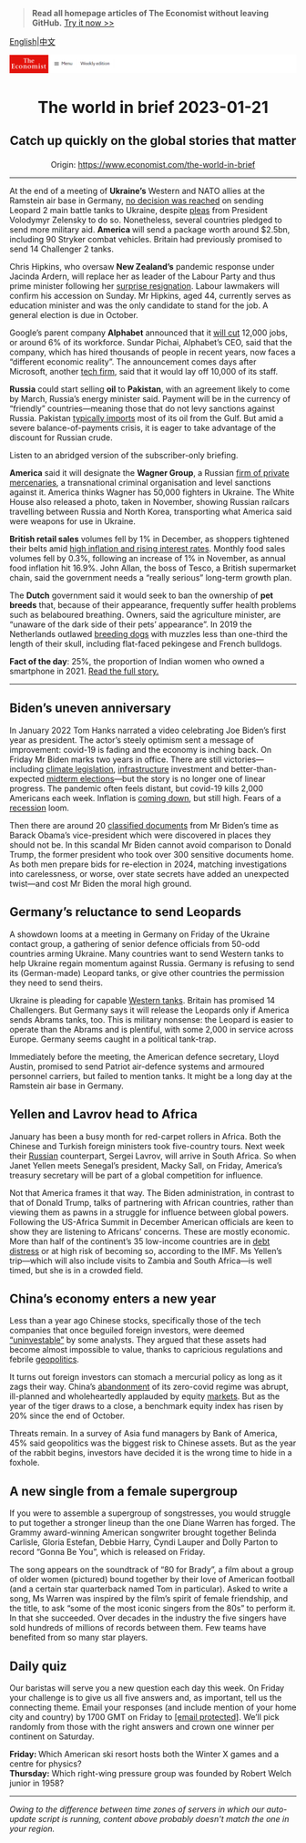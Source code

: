 > **Read all homepage articles of The Economist without leaving GitHub.** [Try it now >>](https://arielherself.github.io/te)

[English](https://github.com/arielherself/espresso/blob/main/README.md)|[中文](https://github-com.translate.goog/arielherself/espresso/blob/main/README.md?_x_tr_sl=en&_x_tr_tl=zh-CN&_x_tr_hl=zh-CN&_x_tr_pto=wapp)



![The Economist](menubar.png)

# <p align="center">The world in brief 2023-01-21</p>

## <p align="center">Catch up quickly on the global stories that matter</p>

<p align="center">Origin: <a href="https://www.economist.com/the-world-in-brief">https://www.economist.com/the-world-in-brief</a><hr>

At the end of a meeting of <strong>Ukraine’s</strong> Western and NATO allies at the Ramstein air base in Germany, [no decision was reached](https://www.economist.com/europe/2023/01/20/a-meeting-in-germany-approves-more-arms-for-ukraine-but-no-leopard-tanks) on sending Leopard 2 main battle tanks to Ukraine, despite [pleas](https://www.economist.com/leaders/2023/01/11/the-west-should-supply-tanks-to-ukraine) from President Volodymyr Zelensky to do so. Nonetheless, several countries pledged to send more military aid. <strong>America </strong>will send a package worth around $2.5bn, including 90 Stryker combat vehicles. Britain had previously promised to send 14 Challenger 2 tanks.

Chris Hipkins, who oversaw <strong>New Zealand’s</strong> pandemic response under Jacinda Ardern, will replace her as leader of the Labour Party and thus prime minister following her [surprise resignation](https://www.economist.com/asia/2023/01/19/jacinda-ardern-resigns-as-new-zealands-prime-minister). Labour lawmakers will confirm his accession on Sunday. Mr Hipkins, aged 44, currently serves as education minister and was the only candidate to stand for the job. A general election is due in October.

Google’s parent company <strong>Alphabet</strong> announced that it [will cut](https://www.economist.com/business/2022/12/24/how-techs-defiance-of-economic-gravity-came-to-an-abrupt-end) 12,000 jobs, or around 6% of its workforce. Sundar Pichai, Alphabet’s CEO, said that the company, which has hired thousands of people in recent years, now faces a “different economic reality”. The announcement comes days after Microsoft, another [tech firm](https://www.economist.com/business/2022/11/10/as-tech-lay-offs-spread-meta-sacks-11000-workers), said that it would lay off 10,000 of its staff.

<strong>Russia</strong> could start selling <strong>oil</strong> to <strong>Pakistan</strong>, with an agreement likely to come by March, Russia’s energy minister said. Payment will be in the currency of “friendly” countries—meaning those that do not levy sanctions against Russia. Pakistan [typically imports](https://www.economist.com/interactive/briefing/2022/09/24/war-in-ukraine-has-reshaped-worlds-fuel-markets) most of its oil from the Gulf. But amid a severe balance-of-payments crisis, it is eager to take advantage of the discount for Russian crude. 

Listen to an abridged version of the subscriber-only briefing.

<strong>America</strong> said it will designate the <strong>Wagner Group</strong>, a Russian [firm of private mercenaries](https://www.economist.com/the-economist-explains/2022/03/07/what-is-the-wagner-group-russias-mercenary-organisation), a transnational criminal organisation and level sanctions against it. America thinks Wagner has 50,000 fighters in Ukraine. The White House also released a photo, taken in November, showing Russian railcars travelling between Russia and North Korea, transporting what America said were weapons for use in Ukraine.

<strong>British retail sales</strong> volumes fell by 1% in December, as shoppers tightened their belts amid [high inflation and rising interest rates](https://www.economist.com/britain/2022/12/15/britains-economic-record-since-2007-ranks-near-the-bottom-among-peer-countries). Monthly food sales volumes fell by 0.3%, following an increase of 1% in November, as annual food inflation hit 16.9%. John Allan, the boss of Tesco, a British supermarket chain, said the government needs a “really serious” long-term growth plan.  


The <strong>Dutch</strong> government said it would seek to ban the ownership of <strong>pet breeds</strong> that, because of their appearance, frequently suffer health problems such as belaboured breathing. Owners, said the agriculture minister, are “unaware of the dark side of their pets’ appearance”. In 2019 the Netherlands outlawed [breeding dogs](https://www.economist.com/interactive/christmas-specials/2022/12/20/what-makes-certain-dogs-popular-in-certain-countries) with muzzles less than one-third the length of their skull, including flat-faced pekingese and French bulldogs.

<strong>Fact of the day</strong>: 25%, the proportion of Indian women who owned a smartphone in 2021. [Read the full story.](https://www.economist.com/asia/2023/01/12/indias-rocketing-internet-user-growth-has-stalled)

----------

## Biden’s uneven anniversary

In January 2022 Tom Hanks narrated a video celebrating Joe Biden’s first year as president. The actor’s steely optimism sent a message of improvement: covid-19 is fading and the economy is inching back. On Friday Mr Biden marks two years in office. There are still victories—including [climate legislation](https://www.economist.com/leaders/2022/08/08/americas-climate-plus-spending-bill-is-flawed-but-essential), [infrastructure](https://www.economist.com/briefing/2022/10/27/joe-biden-attempts-the-biggest-overhaul-of-americas-economy-in-decades) investment and better-than-expected [midterm elections](https://www.economist.com/united-states/2022/11/09/the-democrats-have-done-better-than-expected)—but the story is no longer one of linear progress. The pandemic often feels distant, but covid-19 kills 2,000 Americans each week. Inflation is [coming down](https://www.economist.com/finance-and-economics/2022/12/13/americas-inflation-fever-may-be-breaking-at-last), but still high. Fears of a [recession](https://www.economist.com/business/2022/12/04/is-a-white-collar-recession-looming) loom.

Then there are around 20 [classified documents](https://www.economist.com/united-states/2023/01/13/the-presidential-mislaying-of-classified-documents-is-infectious) from Mr Biden’s time as Barack Obama’s vice-president which were discovered in places they should not be. In this scandal Mr Biden cannot avoid comparison to Donald Trump, the former president who took over 300 sensitive documents home. As both men prepare bids for re-election in 2024, matching investigations into carelessness, or worse, over state secrets have added an unexpected twist—and cost Mr Biden the moral high ground.

## Germany’s reluctance to send Leopards

A showdown looms at a meeting in Germany on Friday of the Ukraine contact group, a gathering of senior defence officials from 50-odd countries arming Ukraine. Many countries want to send Western tanks to help Ukraine regain momentum against Russia. Germany is refusing to send its (German-made) Leopard tanks, or give other countries the permission they need to send theirs. 

Ukraine is pleading for capable [Western tanks](https://www.economist.com/leaders/2023/01/11/the-west-should-supply-tanks-to-ukraine). Britain has promised 14 Challengers. But Germany says it will release the Leopards only if America sends Abrams tanks, too. This is military nonsense: the Leopard is easier to operate than the Abrams and is plentiful, with some 2,000 in service across Europe. Germany seems caught in a political tank-trap. 

Immediately before the meeting, the American defence secretary, Lloyd Austin, promised to send Patriot air-defence systems and armoured personnel carriers, but failed to mention tanks. It might be a long day at the Ramstein air base in Germany.

## Yellen and Lavrov head to Africa

January has been a busy month for red-carpet rollers in Africa. Both the Chinese and Turkish foreign ministers took five-country tours. Next week their [Russian](https://www.economist.com/middle-east-and-africa/2022/03/12/why-russia-wins-some-sympathy-in-africa-and-the-middle-east) counterpart, Sergei Lavrov, will arrive in South Africa. So when Janet Yellen meets Senegal’s president, Macky Sall, on Friday, America’s treasury secretary will be part of a global competition for influence.  
  
 Not that America frames it that way. The Biden administration, in contrast to that of Donald Trump, talks of partnering with African countries, rather than viewing them as pawns in a struggle for influence between global powers. Following the US-Africa Summit in December American officials are keen to show they are listening to Africans’ concerns. These are mostly economic. More than half of the continent’s 35 low-income countries are in [debt distress](https://www.economist.com/middle-east-and-africa/2022/04/30/debt-repayment-costs-are-rising-fast-for-many-african-countries) or at high risk of becoming so, according to the IMF. Ms Yellen’s trip—which will also include visits to Zambia and South Africa—is well timed, but she is in a crowded field.

## China’s economy enters a new year

Less than a year ago Chinese stocks, specifically those of the tech companies that once beguiled foreign investors, were deemed [“uninvestable”](https://www.economist.com/finance-and-economics/2022/05/19/is-china-uninvestible) by some analysts. They argued that these assets had become almost impossible to value, thanks to capricious regulations and febrile [geopolitics](https://www.economist.com/business/2022/12/20/america-tries-to-nobble-chinas-tech-industry-again).  
  
 It turns out foreign investors can stomach a mercurial policy as long as it zags their way. China’s [abandonment](https://www.economist.com/china/2022/12/06/china-is-dismantling-its-zero-covid-machine) of its zero-covid regime was abrupt, ill-planned and wholeheartedly applauded by equity [markets](https://www.economist.com/films/2023/01/07/what-chinas-reopening-means-for-the-world-economy). But as the year of the tiger draws to a close, a benchmark equity index has risen by 20% since the end of October.

Threats remain. In a survey of Asia fund managers by Bank of America, 45% said geopolitics was the biggest risk to Chinese assets. But as the year of the rabbit begins, investors have decided it is the wrong time to hide in a foxhole.

  


## A new single from a female supergroup

If you were to assemble a supergroup of songstresses, you would struggle to put together a stronger lineup than the one Diane Warren has forged. The Grammy award-winning American songwriter brought together Belinda Carlisle, Gloria Estefan, Debbie Harry, Cyndi Lauper and Dolly Parton to record “Gonna Be You”, which is released on Friday.

The song appears on the soundtrack of “80 for Brady”, a film about a group of older women (pictured) bound together by their love of American football (and a certain star quarterback named Tom in particular). Asked to write a song, Ms Warren was inspired by the film’s spirit of female friendship, and the title, to ask “some of the most iconic singers from the 80s” to perform it. In that she succeeded. Over decades in the industry the five singers have sold hundreds of millions of records between them. Few teams have benefited from so many star players.

## Daily quiz

Our baristas will serve you a new question each day this week. On Friday your challenge is to give us all five answers and, as important, tell us the connecting theme. Email your responses (and include mention of your home city and country) by 1700 GMT on Friday to [<span class="__cf_email__" data-cfemail="8cddf9e5f6c9fffcfee9ffffe3cce9efe3e2e3e1e5fff8a2efe3e1">[email&#160;protected]</span>](https://mail.google.com/mail/?view=cm&amp;fs=1&amp;tf=1&amp;to=QuizEspresso@economist.com). We’ll pick randomly from those with the right answers and crown one winner per continent on Saturday.

<strong>Friday: </strong>Which American ski resort hosts both the Winter X games and a centre for physics?  
<strong>Thursday:</strong> Which right-wing pressure group was founded by Robert Welch junior in 1958?

----------

*Owing to the difference between time zones of servers in which our auto-update script is running, content above probably doesn't match the one in your region.*
